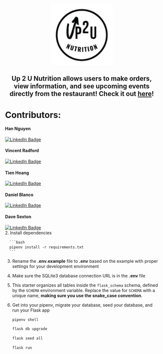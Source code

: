 <div align="center">
   <img src="/vite-project/public/images/logo.png" with="200" height="200" justify="center"/>
</div>

<div align="center" justify="center">
   <h2>Up 2 U Nutrition allows users to make orders, view information, and see upcoming events directly from the restaurant! Check it out <a href=https://up-2-u-nutrition.onrender.com>here</a>!</h2>
</div>

# Contributors:
<div>
   <div id="badges" >
     <h4>Han Nguyen</h4>
     <a href=https://www.linkedin.com/in/han-nguyen-developer>
       <img src="https://img.shields.io/badge/LinkedIn-blue?style=for-the-badge&logo=linkedin&logoColor=white" alt="LinkedIn Badge"/>
     </a>
   </div>
   <div id="badges">
     <h4>Vincent Radford</h4>
     <a href=https://www.linkedin.com/in/vincent-radford-1a9599173>
       <img src="https://img.shields.io/badge/LinkedIn-blue?style=for-the-badge&logo=linkedin&logoColor=white" alt="LinkedIn Badge"/>
     </a>
   </div>
   <div id="badges">
       <h4>Tien Hoang</h4>
       <a href=https://www.linkedin.com/in/tien-hoang-6205b5281>
       <img src="https://img.shields.io/badge/LinkedIn-blue?style=for-the-badge&logo=linkedin&logoColor=white" alt="LinkedIn Badge"/>
     </a>
   </div>
   <div id="badges">
     <h4>Daniel Blanco</h4>
     <a href=https://www.linkedin.com/in/blancodaniel>
       <img src="https://img.shields.io/badge/LinkedIn-blue?style=for-the-badge&logo=linkedin&logoColor=white" alt="LinkedIn Badge"/>
     </a>
   </div>
   <div id="badges">
     <h4>Dave Sexton</h4>
     <a href=https://www.linkedin.com/in/dave-sexton-jr>
       <img src="https://img.shields.io/badge/LinkedIn-blue?style=for-the-badge&logo=linkedin&logoColor=white" alt="LinkedIn Badge"/>
     </a>
   </div>
</div>
  
</div>
2. Install dependencies

      ```bash
      pipenv install -r requirements.txt
      ```

3. Rename the **.env.example** file to **.env** based on the example with proper settings for your
   development environment

4. Make sure the SQLite3 database connection URL is in the **.env** file

5. This starter organizes all tables inside the `flask_schema` schema, defined
   by the `SCHEMA` environment variable.  Replace the value for
   `SCHEMA` with a unique name, **making sure you use the snake_case
   convention**.

6. Get into your pipenv, migrate your database, seed your database, and run your Flask app

   ```bash
   pipenv shell
   ```

   ```bash
   flask db upgrade
   ```

   ```bash
   flask seed all
   ```

   ```bash
   flask run
   ```

